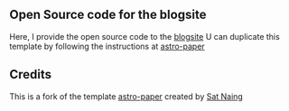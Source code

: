 ## Open Source code for the blogsite

Here, I provide the open source code to the [blogsite](https://nikilblogs.netlify.app/)
U can duplicate this template by following the instructions at [astro-paper](https://github.com/satnaing/astro-paper/blob/main/README.md) 

## Credits

This is a fork of the template [astro-paper](https://github.com/satnaing/astro-paper/) created by [Sat Naing](https://satnaing.dev/)